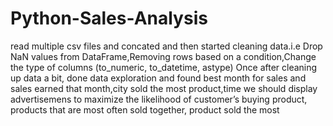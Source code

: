 # Python-Sales-Analysis

read multiple csv files and concated and then started cleaning data.i.e
Drop NaN values from DataFrame,Removing rows based on a condition,Change the type of columns (to_numeric, to_datetime, astype)
Once after cleaning up data a bit, done data exploration and found best month for sales and sales earned that month,city sold the most product,time we should display advertisemens to maximize the likelihood of customer’s buying product, products that are most often sold together, product sold the most 
